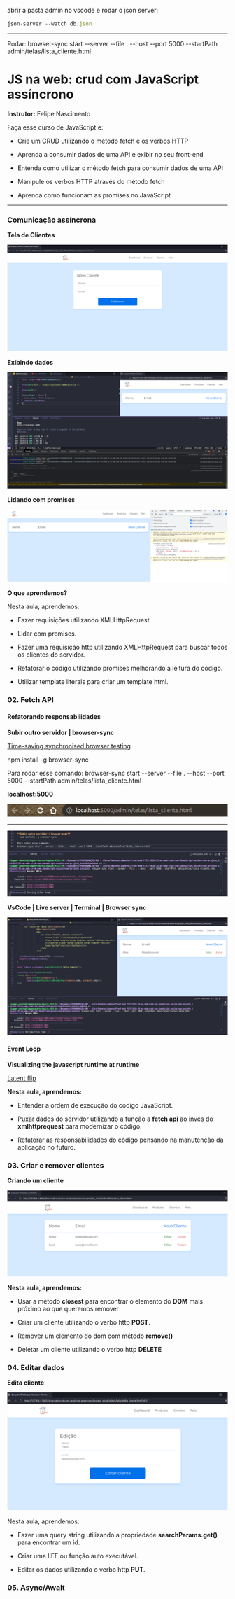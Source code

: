 abrir a pasta admin no vscode e 
rodar o json server: 
```js
json-server --watch db.json
```
___________________________

Rodar: browser-sync start --server --file . --host --port 5000 --startPath admin/telas/lista_cliente.html

#  JS na web: crud com JavaScript assíncrono

**Instrutor:** Felipe Nascimento 

Faça esse curso de JavaScript e:

- Crie um CRUD utilizando o método fetch e os verbos HTTP

- Aprenda a consumir dados de uma API e exibir no seu front-end

- Entenda como utilizar o método fetch para consumir dados de uma API

- Manipule os verbos HTTP através do método fetch

- Aprenda como funcionam as promises no JavaScript

____________________________

### Comunicação assíncrona
 
 **Tela de Clientes**

 ![Tela de Cliemtes](./projeto_inicial/admin/assets/img/prints/telaClientes.png)

 **Exibindo dados**

 ![Exibindo dados](./projeto_inicial/admin/assets/img/prints/exibindoDados.png)

 **Lidando com promises**

![Promise](./projeto_inicial/admin/assets/img/prints/promise.png)

**O que aprendemos?**

Nesta aula, aprendemos:

- Fazer requisições utilizando XMLHttpRequest.

- Lidar com promises.

- Fazer uma requisição http utilizando XMLHttpRequest para buscar todos os clientes do servidor.

- Refatorar o código utilizando promises melhorando a leitura do código.

- Utilizar template literals para criar um template html.

### 02. Fetch API

#### Refatorando responsabilidades

**Subir outro servidor | browser-sync** 

[Time-saving synchronised browser testing](https://browsersync.io/)

  npm install -g browser-sync

Para rodar esse comando: 
browser-sync start --server --file . --host --port 5000 --startPath admin/telas/lista_cliente.html 

**localhost:5000**

![localhost:5000](./projeto_inicial/admin/assets/img/prints/localhost5000.png)
_________

![browser-sync](./projeto_inicial/admin/assets/img/prints/browser-sync.png)

**VsCode | Live server | Terminal | Browser sync** 

![VsCode, Live server, Terminal e Browser sync](./projeto_inicial/admin/assets/img/prints/2_browser-sync.png)

#### Event Loop

**Visualizing the javascript runtime at runtime**

[Latent flip](http://latentflip.com/loupe/?code=JC5vbignYnV0dG9uJywgJ2NsaWNrJywgZnVuY3Rpb24gb25DbGljaygpIHsKICAgIHNldFRpbWVvdXQoZnVuY3Rpb24gdGltZXIoKSB7CiAgICAgICAgY29uc29sZS5sb2coJ1lvdSBjbGlja2VkIHRoZSBidXR0b24hJyk7ICAgIAogICAgfSwgMjAwMCk7Cn0pOwoKY29uc29sZS5sb2coIkhpISIpOwoKc2V0VGltZW91dChmdW5jdGlvbiB0aW1lb3V0KCkgewogICAgY29uc29sZS5sb2coIkNsaWNrIHRoZSBidXR0b24hIik7Cn0sIDUwMDApOwoKY29uc29sZS5sb2coIldlbGNvbWUgdG8gbG91cGUuIik7!!!PGJ1dHRvbj5DbGljayBtZSE8L2J1dHRvbj4%3D)

**Nesta aula, aprendemos:**

- Entender a ordem de execução do código JavaScript.

- Puxar dados do servidor utilizando a função a **fetch api** ao invés do **xmlhttprequest** para modernizar o código.

- Refatorar as responsabilidades do código pensando na manutenção da aplicação no futuro.

### 03. Criar e remover clientes

**Criando um cliente**

![Criando um cliente](./projeto_inicial/admin/assets/img/prints/criandoUmClientes.png)

**Nesta aula, aprendemos:**

- Usar a método **closest** para encontrar o elemento do **DOM** mais próximo ao que queremos remover

- Criar um cliente utilizando o verbo http **POST**.

- Remover um elemento do dom com método **remove()**

- Deletar um cliente utilizando o verbo http **DELETE**

### 04. Editar dados

**Edita cliente**

![Edita cliente](./projeto_inicial/admin/assets/img/prints/editarCliente.png)

Nesta aula, aprendemos:

- Fazer uma query string utilizando a propriedade **searchParams.get()** para encontrar um id.

- Criar uma IIFE ou função auto executável.

- Editar os dados utilizando o verbo http **PUT**.

### 05. Async/Await 

